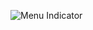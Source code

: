 ![Menu Indicator](https://github.com/ThBraum/Menu-Indicator-Study/assets/85642694/40db609e-7d82-4ee7-8111-c5457587e3fa)
